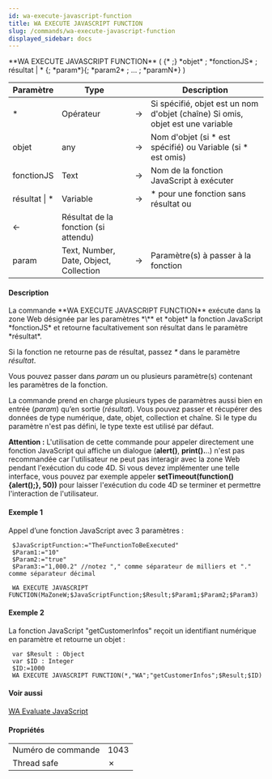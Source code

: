 ```yaml
---
id: wa-execute-javascript-function
title: WA EXECUTE JAVASCRIPT FUNCTION
slug: /commands/wa-execute-javascript-function
displayed_sidebar: docs
---
```


<!--REF #_command_.WA EXECUTE JAVASCRIPT FUNCTION.Syntax-->**WA EXECUTE JAVASCRIPT FUNCTION** ( {* ;} *objet* ; *fonctionJS* ; résultat | * {; *param*}{; *param2* ; ... ; *paramN*} )<!-- END REF-->
<!--REF #_command_.WA EXECUTE JAVASCRIPT FUNCTION.Params-->
| Paramètre | Type |  | Description |
| --- | --- | --- | --- |
| * | Opérateur | &#8594;  | Si spécifié, objet est un nom d'objet (chaîne) Si omis, objet est une variable |
| objet | any | &#8594;  | Nom d'objet (si * est spécifié) ou Variable (si * est omis) |
| fonctionJS | Text | &#8594;  | Nom de la fonction JavaScript à exécuter |
| résultat &#124; * | Variable | &#8594;  | * pour une fonction sans résultat ou |
| &#8592; | Résultat de la fonction (si attendu) |
| param | Text, Number, Date, Object, Collection | &#8594;  | Paramètre(s) à passer à la fonction |

<!-- END REF-->

#### Description 

<!--REF #_command_.WA EXECUTE JAVASCRIPT FUNCTION.Summary-->La commande **WA EXECUTE JAVASCRIPT FUNCTION** exécute dans la zone Web désignée par les paramètres *\** et *objet* la fonction JavaScript *fonctionJS* et retourne facultativement son résultat dans le paramètre *résultat*.<!-- END REF-->

Si la fonction ne retourne pas de résultat, passez *\** dans le paramètre *résultat*.

Vous pouvez passer dans *param* un ou plusieurs paramètre(s) contenant les paramètres de la fonction.

La commande prend en charge plusieurs types de paramètres aussi bien en entrée (*param*) qu’en sortie (*résultat*). Vous pouvez passer et récupérer des données de type numérique, date, objet, collection et chaîne. Si le type du paramètre n'est pas défini, le type texte est utilisé par défaut.

**Attention :** L'utilisation de cette commande pour appeler directement une fonction JavaScript qui affiche un dialogue (**alert()**, **print().**..) n'est pas recommandée car l'utilisateur ne peut pas interagir avec la zone Web pendant l'exécution du code 4D. Si vous devez implémenter une telle interface, vous pouvez par exemple appeler **setTimeout(function(){alert();}, 50))** pour laisser l'exécution du code 4D se terminer et permettre l'interaction de l'utilisateur. 

#### Exemple 1 

Appel d’une fonction JavaScript avec 3 paramètres :

```4d
 $JavaScriptFunction:="TheFunctionToBeExecuted"
 $Param1:="10"
 $Param2:="true"
 $Param3:="1,000.2" //notez "," comme séparateur de milliers et "." comme séparateur décimal
 
 WA EXECUTE JAVASCRIPT FUNCTION(MaZoneW;$JavaScriptFunction;$Result;$Param1;$Param2;$Param3)
```

#### Exemple 2 

La fonction JavaScript "getCustomerInfos" reçoit un identifiant numérique en paramètre et retourne un objet :

```4d
 var $Result : Object
 var $ID : Integer
 $ID:=1000
 WA EXECUTE JAVASCRIPT FUNCTION(*,"WA";"getCustomerInfos";$Result;$ID)
```

#### Voir aussi 

[WA Evaluate JavaScript](wa-evaluate-javascript.md)  

#### Propriétés

|  |  |
| --- | --- |
| Numéro de commande | 1043 |
| Thread safe | &cross; |


